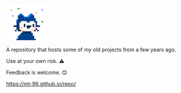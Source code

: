 <div
		<center><img src="CydiaIcon.png" alt=""></center>


A repository that hosts some of my old projects from a few years ago.

Use at your own risk. ⚠️

Feedback is welcome. 😊

https://mt-96.github.io/repo/

